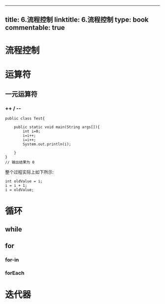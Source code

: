 
---
title: 6.流程控制
linktitle: 6.流程控制
type: book
commentable: true
---

# 流程控制

# 运算符

## 一元运算符

### ++ / --

```
public class Test{

    public static void main(String args[]){
        int i=0;
        i=i++;
        i=i++;
        System.out.println(i);

    }
}
// 输出结果为 0
```

整个过程实际上如下所示:

```
int oldValue = i;
i = i + 1;
i = oldValue;
```

# 循环

## while

## for

### for-in

### forEach

# 迭代器

    